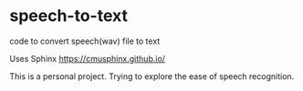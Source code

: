 # speech-to-text
code to convert speech(wav) file to text

Uses Sphinx
https://cmusphinx.github.io/

This is a personal project. Trying to explore the ease of speech recognition.
